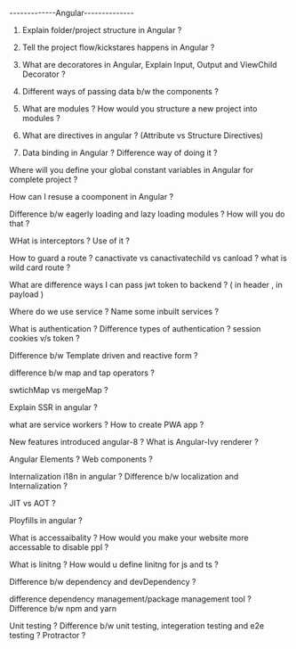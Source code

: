 -------------Angular--------------

1. Explain folder/project structure in Angular ?

2. Tell the project flow/kickstares happens in Angular ?

3. What are decoratores in Angular, Explain Input, Output and ViewChild Decorator ?

4. Different ways of passing data b/w the components ?

5. What are modules ? How would you structure a new project into modules ?

6. What are directives in angular ? (Attribute vs Structure Directives)

7. Data binding in Angular ? Difference way of doing it ?

Where will you define your global constant variables in Angular for complete project ?

How can I resuse a coomponent in Angular ?

Difference b/w eagerly loading and lazy loading modules ? How will you do that ?

WHat is interceptors ? Use of it ?

How to guard a route ? canactivate vs canactivatechild vs canload ? what is wild card route ?

What are difference ways I can pass jwt token to backend ? ( in header , in payload )

Where do we use service ? Name some inbuilt services ?

What is authentication ? Difference types of authentication ? session cookies v/s token ?

Difference b/w Template driven and reactive form ?

difference b/w map and tap operators ?

swtichMap vs mergeMap ?

Explain SSR in angular ?

what are service workers ? How to create PWA app ?

New features introduced angular-8 ? What is Angular-Ivy renderer ?

Angular Elements ? Web components ?

Internalization i18n in angular ? Difference b/w localization and Internalization ?

JIT vs AOT ?

Ployfills in angular ?

What is accessaibality ? How would you make your website more accessable to disable ppl ?

What is linitng ? How would u define linitng for js and ts ?

Difference b/w dependency and devDependency ?

difference dependency management/package management tool ? Difference b/w npm and yarn

Unit testing ? Difference b/w unit testing, integeration testing and e2e testing ? Protractor ?
